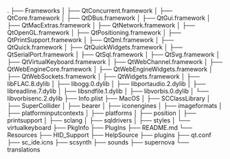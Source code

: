 .
├── Frameworks
│   ├── QtConcurrent.framework
│   ├── QtCore.framework
│   ├── QtDBus.framework
│   ├── QtGui.framework
│   ├── QtMacExtras.framework
│   ├── QtNetwork.framework
│   ├── QtOpenGL.framework
│   ├── QtPositioning.framework
│   ├── QtPrintSupport.framework
│   ├── QtQml.framework
│   ├── QtQuick.framework
│   ├── QtQuickWidgets.framework
│   ├── QtSerialPort.framework
│   ├── QtSql.framework
│   ├── QtSvg.framework
│   ├── QtVirtualKeyboard.framework
│   ├── QtWebChannel.framework
│   ├── QtWebEngineCore.framework
│   ├── QtWebEngineWidgets.framework
│   ├── QtWebSockets.framework
│   ├── QtWidgets.framework
│   ├── libFLAC.8.dylib
│   ├── libogg.0.dylib
│   ├── libportaudio.2.dylib
│   ├── libreadline.7.dylib
│   ├── libsndfile.1.dylib
│   ├── libvorbis.0.dylib
│   └── libvorbisenc.2.dylib
├── Info.plist
├── MacOS
│   ├── SCClassLibrary
│   ├── SuperCollider
│   ├── bearer
│   ├── iconengines
│   ├── imageformats
│   ├── platforminputcontexts
│   ├── platforms
│   ├── position
│   ├── printsupport
│   ├── sclang
│   ├── sqldrivers
│   ├── styles
│   └── virtualkeyboard
├── PkgInfo
├── PlugIns
├── README.md
└── Resources
    ├── HID_Support
    ├── HelpSource
    ├── plugins
    ├── qt.conf
    ├── sc_ide.icns
    ├── scsynth
    ├── sounds
    ├── supernova
    └── translations